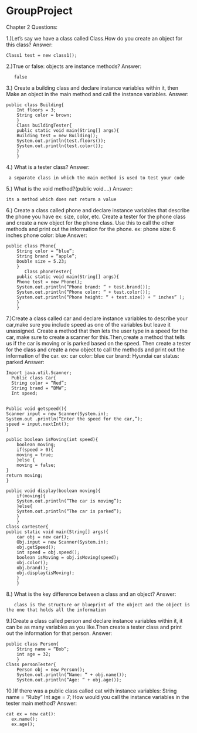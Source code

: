 # GroupProject
Chapter 2 Questions: 

1.)Let’s say we have a class called Class.How do you create an object for this class?
    Answer: 
		
    Class1 test = new class1();
	
2.)True or false: objects are instance methods?
     Answer: 
       
       false

3.) Create a building class and declare instance variables within it, then Make an object in the main method and call the instance variables.
      Answer: 
    
    public class Building{
		Int floors = 3;
		String color = brown;
		}
		Class buildingTester{
		public static void main(String[] args){
		Building test = new Building();
		System.out.println(test.floors());
		System.out.println(test.color());
		}
		}

4.) What is a tester class?
   Answer:
   
     a separate class in which the main method is used to test your code

5.) What is the void method?(public void….)
    Answer: 
    
    its a method which does not return a value 

6.) Create a class called phone and declare instance variables that describe the phone you have ex: size, color, etc. Create a tester for the phone class and create a new object for the phone class. Use this to call the other methods and print out the information for the phone.
ex: phone size: 6 inches
      phone color: blue
    Answer:
    
    public class Phone{
		String color = “blue”;
		String brand = “apple”;
		Double size = 5.23;
		}
	       Class phoneTester{
		public static void main(String[] args){
		Phone test = new Phone();
		System.out.println(“Phone brand: “ + test.brand());
		System.out.println(“Phone color: “ + test.color());
		System.out.println(“Phone height: “ + test.size() + “ inches” );
		}
		}
	      


7.)Create a class called car and declare instance variables to describe your car,make sure you include speed as one of the variables but leave it unassigned. Create a method that then lets the user type in a speed for the car, make sure to create a scanner for this.Then,create a method that tells us if the car is moving or is parked based on the speed. Then create a tester for the class and create a new object to call the methods and print out the information of the car.
ex: car color: blue
      car brand: Hyundai 
      car status: parked
	Answer:
	
 
    Import java.util.Scanner;
	  Public class Car{
	  String color = “Red”;
	  String brand = “BMW”;
	  Int speed; 
	

  	Public void getspeed(){
  	Scanner input = new Scanner(System.in);
  	System.out .println(“Enter the speed for the car,”);
  	speed = input.nextInt();
  	}
  
  	public boolean isMoving(int speed){
  		boolean moving;
  		if(speed > 0){
  		moving = true;
  		}else {
  		moving = false;
    }
    return moving;	
    }

    public void display(boolean moving){
    	if(moving){
    	System.out.println(“The car is moving”);
    	}else{
    	System.out.println(“The car is parked”);
    	}
    	}
    Class carTester{
    public static void main(String[] args){
    	car obj = new car();
    	Obj.input = new Scanner(System.in);
    	obj.getSpeed();
    	int speed = obj.speed();
    	boolean isMoving = obj.isMoving(speed);
    	obj.color();
    	obj.brand();
    	obj.display(isMoving);
    	}
    	}

8.) What is the key difference between a class and an object?
     Answer: 
       
       class is the structure or blueprint of the object and the object is the one that holds all the information
     

9.)Create a class called person and declare instance variables within it, it can be as many variables as you like.Then create a tester class and print out the information for that person.
	Answer:
   
    public class Person{
		String name = “Bob”;
		int age = 32;
		}
	Class personTester{
		Person obj = new Person();
		System.out.println(“Name: “ + obj.name());
		System.out.println(“Age: “ + obj.age());

10.)If there was a public class called cat with instance variables:
	String name = “Ruby”
	Int age = 7;
      How would you call the instance variables in the tester main method?
	Answer:
    
    cat ex = new cat():
	  ex.name();
	  ex.age();
